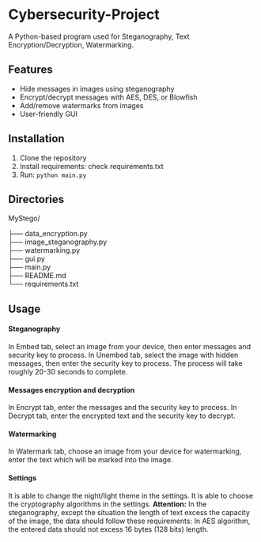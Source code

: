 # Cybersecurity-Project
A Python-based program used for Steganography, Text Encryption/Decryption, Watermarking.

## Features
- Hide messages in images using steganography
- Encrypt/decrypt messages with AES, DES, or Blowfish
- Add/remove watermarks from images
- User-friendly GUI

## Installation
1. Clone the repository
2. Install requirements: check requirements.txt
3. Run: `python main.py`

## Directories
MyStego/

├── data_encryption.py        
├── image_steganography.py      
├── watermarking.py         
├── gui.py               
├── main.py              
├── README.md             
└── requirements.txt    

## Usage
#### Steganography
In Embed tab, select an image from your device, then enter messages and security key to process.
In Unembed tab, select the image with hidden messages, then enter the security key to process. The process will take roughly 20-30 seconds to complete. 

#### Messages encryption and decryption
In Encrypt tab, enter the messages and the security key to process.
In Decrypt tab, enter the encrypted text and the security key to decrypt.

#### Watermarking
In Watermark tab, choose an image from your device for watermarking, enter the text which will be marked into the image.

#### Settings
It is able to change the night/light theme in the settings.
It is able to choose the cryptography algorithms in the settings.
**Attention:**
In the steganography, except the situation the length of text excess the capacity of the image, the data should follow these requirements:
    In AES algorithm, the entered data should not excess 16 bytes (128 bits) length.
